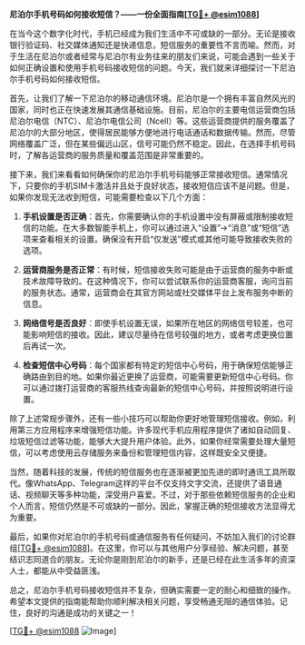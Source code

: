 **尼泊尔手机号码如何接收短信？——一份全面指南[[TG💪+ @esim1088](https://t.me/s/esim1088)]**

在当今这个数字化时代，手机已经成为我们生活中不可或缺的一部分。无论是接收银行验证码、社交媒体通知还是快递信息，短信服务的重要性不言而喻。然而，对于生活在尼泊尔或者经常与尼泊尔有业务往来的朋友们来说，可能会遇到一些关于如何正确设置和使用手机号码接收短信的问题。今天，我们就来详细探讨一下尼泊尔手机号码如何接收短信。

首先，让我们了解一下尼泊尔的移动通信环境。尼泊尔是一个拥有丰富自然风光的国家，同时也正在快速发展其通信基础设施。目前，尼泊尔的主要电信运营商包括尼泊尔电信（NTC）、尼泊尔电信公司（Ncell）等。这些运营商提供的服务覆盖了尼泊尔的大部分地区，使得居民能够方便地进行电话通话和数据传输。然而，尽管网络覆盖广泛，但在某些偏远山区，信号可能仍然不稳定。因此，在选择手机号码时，了解各运营商的服务质量和覆盖范围是非常重要的。

接下来，我们来看看如何确保你的尼泊尔手机号码能够正常接收短信。通常情况下，只要你的手机SIM卡激活并且处于良好状态，接收短信应该不是问题。但是，如果你发现无法收到短信，可能需要检查以下几个方面：

1. **手机设置是否正确**：首先，你需要确认你的手机设置中没有屏蔽或限制接收短信的功能。在大多数智能手机上，你可以通过进入“设置”->“消息”或“短信”选项来查看相关的设置。确保没有开启“仅发送”模式或其他可能导致接收失败的选项。

2. **运营商服务是否正常**：有时候，短信接收失败可能是由于运营商的服务中断或技术故障导致的。在这种情况下，你可以尝试联系你的运营商客服，询问当前的服务状态。通常，运营商会在其官方网站或社交媒体平台上发布服务中断的信息。

3. **网络信号是否良好**：即使手机设置无误，如果所在地区的网络信号较差，也可能影响短信的接收。因此，建议尽量待在信号较强的地方，或者考虑更换位置后再试一次。

4. **检查短信中心号码**：每个国家都有特定的短信中心号码，用于确保短信能够正确路由到目的地。如果你最近更换了运营商，可能需要更新短信中心号码。你可以通过拨打运营商的客服热线查询最新的短信中心号码，并按照说明进行设置。

除了上述常规步骤外，还有一些小技巧可以帮助你更好地管理短信接收。例如，利用第三方应用程序来增强短信功能。许多现代手机应用程序提供了诸如自动回复、垃圾短信过滤等功能，能够大大提升用户体验。此外，如果你经常需要处理大量短信，可以考虑使用云存储服务来备份和管理短信内容，这样既安全又便捷。

当然，随着科技的发展，传统的短信服务也在逐渐被更加先进的即时通讯工具所取代。像WhatsApp、Telegram这样的平台不仅支持文字交流，还提供了语音通话、视频聊天等多种功能，深受用户喜爱。不过，对于那些依赖短信服务的企业和个人而言，短信仍然是不可或缺的一部分。因此，掌握正确的短信接收方法显得尤为重要。

最后，如果你对尼泊尔的手机号码或通信服务有任何疑问，不妨加入我们的讨论群组[[TG💪+ @esim1088](https://t.me/s/esim1088)]。在这里，你可以与其他用户分享经验、解决问题，甚至结识志同道合的朋友。无论你是刚到尼泊尔的新手，还是已经在此生活多年的资深人士，都能从中受益匪浅。

总之，尼泊尔手机号码接收短信并不复杂，但确实需要一定的耐心和细致的操作。希望本文提供的指南能帮助你顺利解决相关问题，享受畅通无阻的通信体验。记住，良好的沟通是成功的关键之一！

[[TG💪+ @esim1088](https://t.me/s/esim1088) ![Image](https://i.postimg.cc/4NQfJmqS/Snipaste-2025-05-13-00-14-12.png)]